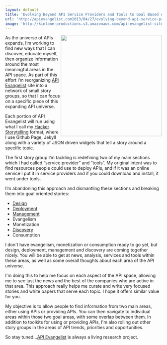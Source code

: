 ```yaml
---
layout: default
title: 'Evolving Beyond API Service Providers and Tools to Goal Based API Toolkits'
url: 'http://apievangelist.com2013/04/27/evolving-beyond-api-service-providers-and-api-tools-to-goal-based-api-toolkits/'
image: 'http://kinlane-productions.s3.amazonaws.com/api-evangelist-site/blog/universe-expansion.png'
---
```



<p>
     <img src="https://s3.amazonaws.com/kinlane-productions/api-evangelist/services/universe-expansion.png"  width="325" align="right" />
</p>
<p>
     As the universe of APIs expands, I’m working to find new ways that I can discover, educate myself, then organize information around the most meaningful areas in the API space. As part of this effort I’m reorganizing <a title="API Evangelist" href="http://apievangelist.com">API Evangelist</a> site into a network of small story groups, so that I can focus on a specific piece of this expanding API universe.
</p>
<p>
     Each portion of API Evangelist will run using what I call my <a title="Hacker Storytelling" href="http://hackerstorytelling.com" target="_blank">Hacker Storytelling</a> format, where I use Github Page, Jekyll along with a variety of JSON driven widgets that tell a story around a specific topic.
</p>
<p>
     The first story group I’m tackling is redefining two of my main sections which I had called “service provider” and “tools”. My original intent was to find resources people could use to deploy APIs, and if it was an online service I put it in service providers and if you could download and install, it went under tools.
</p>
<p>
     I’m abandoning this approach and dismantling these sections and breaking them into goal oriented stories:
</p>
<ul >
     <li>
          <a title="API Design" href="http://design.apievangelist.com" target="_blank">Design</a>
     </li>
     <li>
          <a title="API Deployment" href="http://deployment.apievangelist.com" target="_blank">Deployment</a>
     </li>
     <li>
          <a title="API Managemet" href="http://management.apievangelist.com" target="_blank">Management</a>
     </li>
     <li>Evangelism
     </li>
     <li>Monetization
     </li>
     <li>
          <a title="API Discovery" href="http://discovery.apievangelist.com" target="_blank">Discovery</a>
     </li>
     <li>Consumption
     </li>
</ul>
<p>
     I don't have evangelism, monetization or consumption ready to go yet, but design, deployment, management and discovery are coming together nicely. You will be able to get at news, analysis, services and tools within these areas, as well as some overall thoughts about each area of the API universe.
</p>
<p>
     I'm doing this to help me focus on each aspect of the API space, allowing me to see just the news and the best of the companies who are active in that area. This approach really helps me curate and write very focused stories and white papers that serve each topic. I hope it offers similar value for you.
</p>
<p>
     My objective is to allow people to find information from two main areas, either using APIs or providing APIs. You can then navigate to individual areas within those two goal areas, with some overlap between them. In addition to toolkits for using or providing APIs, I'm also rolling out other story groups in the areas of API trends, priorities and opportunities.
</p>
<p>
     So stay tuned…<a title="API Evangelist" href="http://apievangelist.com">API Evangelist</a> is always a living research project.
</p>
